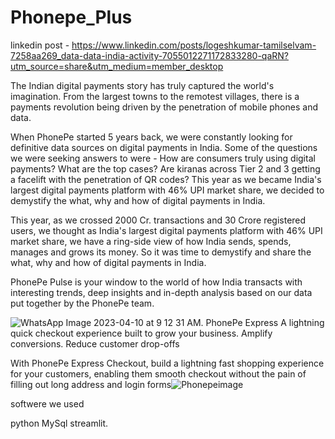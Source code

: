 # Phonepe_Plus

linkedin post - https://www.linkedin.com/posts/logeshkumar-tamilselvam-7258aa269_data-data-india-activity-7055012271172833280-qaRN?utm_source=share&utm_medium=member_desktop



The Indian digital payments story has truly captured the world's imagination. From the largest towns to the remotest villages, there is a payments revolution being driven by the penetration of mobile phones and data.

When PhonePe started 5 years back, we were constantly looking for definitive data sources on digital payments in India. Some of the questions we were seeking answers to were - How are consumers truly using digital payments? What are the top cases? Are kiranas across Tier 2 and 3 getting a facelift with the penetration of QR codes?
This year as we became India's largest digital payments platform with 46% UPI market share, we decided to demystify the what, why and how of digital payments in India.

This year, as we crossed 2000 Cr. transactions and 30 Crore registered users, we thought as India's largest digital payments platform with 46% UPI market share, we have a ring-side view of how India sends, spends, manages and grows its money. So it was time to demystify and share the what, why and how of digital payments in India.

PhonePe Pulse is your window to the world of how India transacts with interesting trends, deep insights and in-depth analysis based on our data put together by the PhonePe team.

![WhatsApp Image 2023-04-10 at 9 12 31 AM](https://user-images.githubusercontent.com/125792268/233306850-892f384e-7c1a-4ba3-9bf8-fb1d1d34010e.jpeg).
PhonePe Express
A lightning quick checkout experience built to grow your business.
Amplify conversions. Reduce customer drop-offs

With PhonePe Express Checkout, build a lightning fast shopping experience for your customers, enabling them smooth checkout without the pain of filling out long address and login forms![Phonepeimage](https://user-images.githubusercontent.com/125792268/233307182-e6c3d841-4a26-4d4d-8af1-4e269bfafeae.jpeg)


softwere we used

python
MySql
streamlit.

